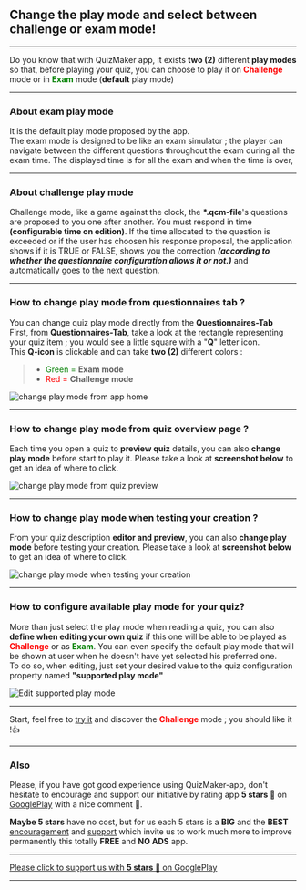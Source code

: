 ## Change the play mode and select between challenge or exam mode!

---
Do you know that with QuizMaker app, it exists **two (2)** different **play modes** so that, before playing your quiz, you can choose to play it on <span style="color:red">**Challenge**</span> mode or in <span style="color:green">**Exam**</span> mode (**default** play mode)

---
### About exam play mode
It is the default play mode proposed by the app.  
The exam mode is designed to be like an exam simulator ; the player can navigate between the different questions throughout the exam during all the exam time. The displayed time is for all the exam and when the time is over, 

---

### About challenge play mode
Challenge mode, like a game against the clock, the **\*.qcm-file**'s questions are proposed to you one after another. You must respond in time **(configurable time on edition)**. If the time allocated to the question is exceeded or if the user has choosen his response proposal, the application shows if it is TRUE or FALSE, shows you the correction _**(according to whether the questionnaire configuration allows it or not.)**_ and automatically goes to the next question.  

---

### How to change play mode from questionnaires tab ?
You can change quiz play mode directly from the **Questionnaires-Tab**  
First, from **Questionnaires-Tab**, take a look at the rectangle representing your quiz item ; you would see a little square with a "**Q**" letter icon.  
This **Q-icon** is clickable and can take **two (2)** different colors :  

>* <span style="color:green">Green =</span> **Exam mode**  
>* <span style="color:red">Red =</span> **Challenge mode**  

![change play mode from app home][picture1]  

---

### How to change play mode from quiz overview page ?
Each time you open a quiz to **preview quiz** details, you can also **change play mode** before start to play it. Please take a look at **screenshot below** to get an idea of where to click.  

![change play mode from quiz preview][picture2]  

---

### How to change play mode when testing your creation ?
From your quiz description **editor and preview**, you can also **change play mode** before testing your creation. Please take a look at **screenshot below** to get an idea of where to click.  

![change play mode when testing your creation][picture3]  

---

### How to configure available play mode for your quiz?
More than just select the play mode when reading a quiz, you can also **define when editing your own quiz** if this one will be able to be played as <span style="color:red">**Challenge**</span> or as <span style="color:green">**Exam**</span>. You can even specify the default play mode that will be shown at user when he doesn't have yet selected his preferred one.  
To do so, when editing, just set your desired value to the quiz configuration property named **"supported play mode"**  

![Edit supported play mode][picture4]  

---
Start, feel free to [try it][call_to_action] and discover the <span style="color:red">**Challenge**</span> mode ; you should like it !👍  

---

### Also
Please, if you have got good experience using QuizMaker-app, don't hesitate to encourage and support our initiative by rating app **5 stars 🌟** on [GooglePlay] with a nice comment 🙂.

**Maybe 5 stars** have no cost,  but for us each 5 stars is a **BIG** and the **BEST** [encouragement][GooglePlay] and [support][GooglePlay] which invite us to work much more to improve permanently this totally **FREE** and **NO ADS** app.

---
[Please click to support us with **5 stars 🌟** on GooglePlay ][GooglePlay]

---


[picture1]: https://qcmmaker.qmakertech.com/notifications/play-modes/resources/picture1.png
[picture2]: https://qcmmaker.qmakertech.com/notifications/play-modes/resources/picture2.png
[picture3]: https://qcmmaker.qmakertech.com/notifications/play-modes/resources/picture3.png
[picture4]: https://qcmmaker.qmakertech.com/notifications/play-modes/resources/picture4.png
[call_to_action]: qcmmaker://activities/MySpaceActivity
[challenge_mode_details]: https://github.com/Q-maker/document-qmaker-specifications/blob/master/FAQ/apps/Android/en/challenge_mode.md
[GooglePlay]: https://play.google.com/store/apps/details?id=com.devup.qcm.maker
